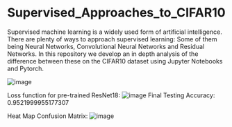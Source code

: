 # Supervised_Approaches_to_CIFAR10
Supervised machine learning is a widely used form of artificial intelligence. There are plenty of ways to approach supervised learning: Some of them being Neural Networks, Convolutional Neural Networks and Residual Networks. In this repository we develop an in depth analysis of the difference between these on the CIFAR10 dataset using Jupyter Notebooks and Pytorch.

![image](https://github.com/M4mbo/Supervised_Approaches_to_CIFAR10/assets/115642529/e5f902d9-c636-4373-9431-8a50057a1218)

Loss function for pre-trained ResNet18:
![image](https://github.com/M4mbo/Supervised_Approaches_to_CIFAR10/assets/115642529/94958753-5a92-478b-85f1-a57dc99246e5)
Final Testing Accuracy: 0.9521999955177307

Heat Map Confusion Matrix:
![image](https://github.com/M4mbo/Supervised_Approaches_to_CIFAR10/assets/115642529/8be2a776-375e-4c3e-a67d-e1679faa0f88)
